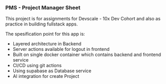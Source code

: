 ### PMS - Project Manager Sheet

This project is for assignments for Devscale - 10x Dev Cohort and also as practice in building fullstack apps.

The spesification point for this app is:
- Layered architecture in Backend
- Server actions available for logout in frontend
- Built on single docker container which contains backend and frontend service
- CI/CD using git actions
- Using supabase as Database service
- AI integration for create Project
